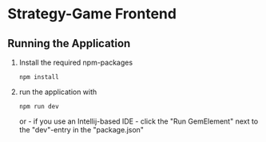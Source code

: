 # Strategy-Game Frontend





## Running the Application

1. Install the required npm-packages

   ````
   npm install
   ````

2. run the application with

   ```
   npm run dev
   ```

   or - if you use an Intellij-based IDE - click the "Run GemElement" next to the "dev"-entry in the "package.json"